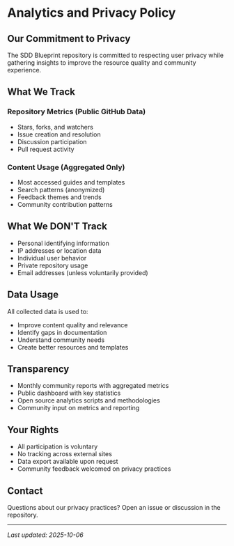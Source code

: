 # Analytics and Privacy Policy

## Our Commitment to Privacy

The SDD Blueprint repository is committed to respecting user privacy while gathering insights to improve the resource quality and community experience.

## What We Track

### Repository Metrics (Public GitHub Data)
- Stars, forks, and watchers
- Issue creation and resolution
- Discussion participation
- Pull request activity

### Content Usage (Aggregated Only)
- Most accessed guides and templates
- Search patterns (anonymized)
- Feedback themes and trends
- Community contribution patterns

## What We DON'T Track

- Personal identifying information
- IP addresses or location data
- Individual user behavior
- Private repository usage
- Email addresses (unless voluntarily provided)

## Data Usage

All collected data is used to:
- Improve content quality and relevance
- Identify gaps in documentation
- Understand community needs
- Create better resources and templates

## Transparency

- Monthly community reports with aggregated metrics
- Public dashboard with key statistics
- Open source analytics scripts and methodologies
- Community input on metrics and reporting

## Your Rights

- All participation is voluntary
- No tracking across external sites
- Data export available upon request
- Community feedback welcomed on privacy practices

## Contact

Questions about our privacy practices? Open an issue or discussion in the repository.

---
*Last updated: 2025-10-06*
